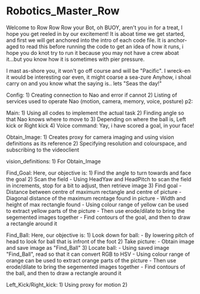 # Robotics_Master_Row

Welcome to Row Row Row your Bot, oh BUOY, aren't you in for a treat, I hope you get reeled in by our excitement! It is aboat time we get started, and first we will get anchored into the intro of each code file. It is anchor-aged to read this before running the code to get an idea of how it runs, i hope you do knot try to run it because you may not have a crew aboat it...but you know how it is sometimes with pier pressure.

I mast as-shore you, it won't go off course and will be "Pacific". I wreck-en it would be interesting oar even, it might coarse a sea-zure
Anyhow, i shoal carry on and you know what the saying is.. lets "Seas the day!"


Config:
         1) Creating connection to Nao and error if cannot
         2) Listing of services used to operate Nao (motion, camera, memory, voice, posture)
p2:

Main:
         1) Using all codes to implement the actual task
         2) Finding angle so that Nao knows where to move to
         3) Depending on where the ball is, Left kick or Right kick
         4) Voice command: Yay, i have scored a goal, in your face!
              
Obtain_Image:
         1) Creates proxy for camera imaging and using vision definitions as its reference
         2) Specifying resolution and colourspace, and subscribing to the videoclient
           
vision_definitions:
         1) For Obtain_Image

Find_Goal:
Here, our objective is:
         1) Find the angle to turn towards and face the goal
         2) Scan the field
                - Using HeadYaw and HeadPitch to scan the field in increments, stop for a bit to adjust, then retrieve image
         3) Find goal
                - Distance between centre of maximum rectangle and centre of picture
                - Diagonal distance of the maximum recntage found in picture
                - Width and height of max rectangle found
                - Using colour range of yellow can be used to extract yellow parts of the picture
                - Then use erode/dilate to bring the segemented images together
                - Find contours of the goal, and then to draw a rectangle around it

Find_Ball:
Here, our objective is:
         1) Look down for ball:
                - By lowering pitch of head to look for ball that is infront of the foot
         2) Take picture:
                - Obtain image and save image as  "Find_Ball"
         3) Locate ball:
                - Using saved image "Find_Ball", read so that it can convert RGB to HSV
                - Using colour range of orange can be used to extract orange parts of the picture
                - Then use erode/dilate to bring the segemented images together
                - Find contours of the ball, and then to draw a rectangle around it

Left_Kick/Right_kick:
         1) Using proxy for motion
         2) 



